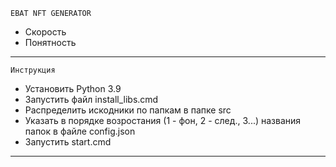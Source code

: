     EBAT NFT GENERATOR         
- Скорость
- Понятность
---
    Инструкция
- Установить Python 3.9
- Запустить файл install_libs.cmd
- Распределить искодники по папкам в папке src
- Указать в порядке возростания (1 - фон, 2 - след., 3...) названия папок в файле config.json
- Запустить start.cmd
---
